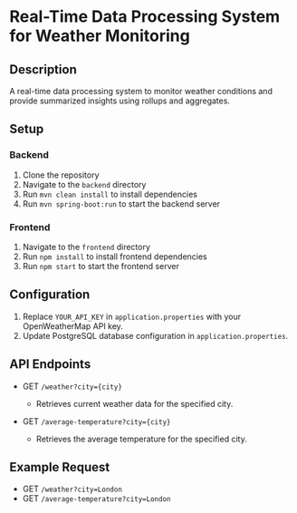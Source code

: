 # Real-Time Data Processing System for Weather Monitoring

## Description
A real-time data processing system to monitor weather conditions and provide summarized insights using rollups and aggregates.

## Setup

### Backend
1. Clone the repository
2. Navigate to the `backend` directory
3. Run `mvn clean install` to install dependencies
4. Run `mvn spring-boot:run` to start the backend server

### Frontend
1. Navigate to the `frontend` directory
2. Run `npm install` to install frontend dependencies
3. Run `npm start` to start the frontend server

## Configuration
1. Replace `YOUR_API_KEY` in `application.properties` with your OpenWeatherMap API key.
2. Update PostgreSQL database configuration in `application.properties`.

## API Endpoints
- GET `/weather?city={city}`
  - Retrieves current weather data for the specified city.
  
- GET `/average-temperature?city={city}`
  - Retrieves the average temperature for the specified city.

## Example Request
- GET `/weather?city=London`
- GET `/average-temperature?city=London`

